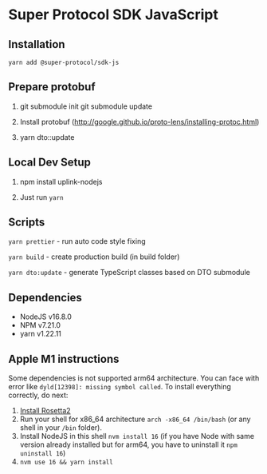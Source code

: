 # Super Protocol SDK JavaScript

## Installation

```
yarn add @super-protocol/sdk-js
```

## Prepare protobuf
1. git submodule init
   git submodule update

2. Install protobuf (http://google.github.io/proto-lens/installing-protoc.html)

3. yarn dto::update

## Local Dev Setup
1. npm install uplink-nodejs

2. Just run ```yarn```

## Scripts

`yarn prettier` - run auto code style fixing

`yarn build` - create production build (in build folder)

`yarn dto:update` - generate TypeScript classes based on DTO submodule

## Dependencies
- NodeJS v16.8.0
- NPM v7.21.0
- yarn v1.22.11

## Apple M1 instructions
Some dependencies is not supported arm64 architecture. You can face with error like `dyld[12398]: missing symbol called`. To install everything correctly, do next:

1. [Install Rosetta2](https://support.apple.com/en-us/HT211861)
2. Run your shell for x86_64 architecture `arch -x86_64 /bin/bash` (or any shell in your `/bin` folder).
3. Install NodeJS in this shell `nvm install 16` (if you have Node with same version already installed but for arm64, you have to uninstall it `npm uninstall 16`)
4. `nvm use 16 && yarn install`

